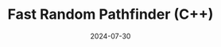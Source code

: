 ---
draft: false
title: "Fast Random Pathfinder (C++)"
description: "The development of a fast random pathfinder which self-optimizes."
date: 2024-07-30
url: /articles/fast-random-pathfinder
tags: ["C++", "Pathfinding", "Maze Generation", "Code Optimization", "Documentation", "Algorithmic Design", "Raycasting"]
---